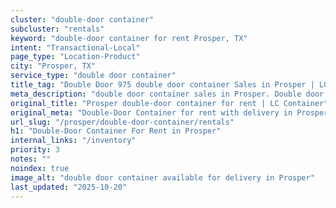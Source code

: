 ```yaml
---
cluster: "double-door container"
subcluster: "rentals"
keyword: "double-door container for rent Prosper, TX"
intent: "Transactional-Local"
page_type: "Location-Product"
city: "Prosper, TX"
service_type: "double door container"
title_tag: "Double Door 975 double door container Sales in Prosper | LC Container"
meta_description: "double door container sales in Prosper. Double door containers for easy access. Fast delivery, competitive pricing. Serving double door container area. Quote ID: EQU. Call (214) 524-4168 for your free quote today."
original_title: "Prosper double-door container for rent | LC Container"
original_meta: "Double-Door Container for rent with delivery in Prosper, TX. LC Container — local Since 2003. Get pricing today."
url_slug: "/prosper/double-door-container/rentals"
h1: "Double-Door Container For Rent in Prosper"
internal_links: "/inventory"
priority: 3
notes: ""
noindex: true
image_alt: "double door container available for delivery in Prosper"
last_updated: "2025-10-20"
---
```


<!-- TODO: Add unique city/inventory copy, images, and internal links here. -->

